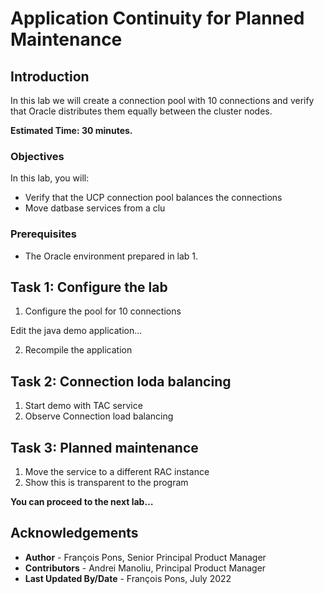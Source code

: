 # Application Continuity for Planned Maintenance

## Introduction

In this lab we will create a connection pool with 10 connections and verify that Oracle distributes them equally between the cluster nodes.


**Estimated Time: 30 minutes.**

### Objectives

In this lab, you will:

* Verify that the UCP connection pool balances the connections
* Move datbase services from a clu

### Prerequisites

* The Oracle environment prepared in lab 1.


## Task 1: Configure the lab

1. Configure the pool for 10 connections

Edit the java demo application...

2. Recompile the application


## Task 2: Connection loda balancing

1. Start demo with TAC service
2. Observe Connection load balancing


## Task 3: Planned maintenance

1. Move the service to a different RAC instance
2. Show this is transparent to the program


**You can proceed to the next lab…**


## Acknowledgements
* **Author** - François Pons, Senior Principal Product Manager
* **Contributors** - Andrei Manoliu, Principal Product Manager
* **Last Updated By/Date** - François Pons, July 2022
